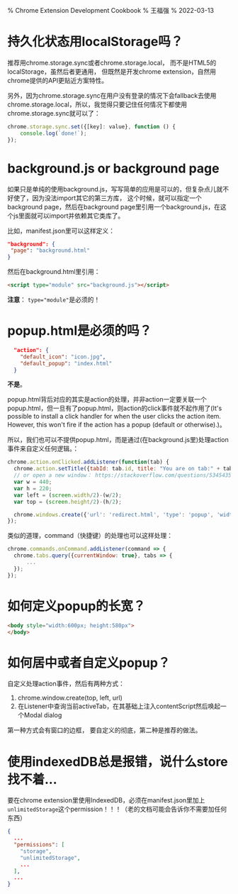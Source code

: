 % Chrome Extension Development Cookbook
% 王福强
% 2022-03-13


# 持久化状态用localStorage吗？

推荐用chrome.storage.sync或者chrome.storage.local， 而不是HTML5的localStorage，虽然后者更通用， 但既然是开发chrome extension，自然用chrome提供的API更贴近方案特性。

另外，因为chrome.storage.sync在用户没有登录的情况下会fallback去使用chrome.storage.local，所以，我觉得只要记住任何情况下都使用chrome.storage.sync就可以了：

```js
chrome.storage.sync.set({[key]: value}, function () {
    console.log(`done!`);
});
```


# background.js or background page

如果只是单纯的使用background.js，写写简单的应用是可以的，但复杂点儿就不好使了，因为没法import其它的第三方库， 这个时候，就可以指定一个background page，然后在background page里引用一个background.js，在这个js里面就可以import并依赖其它类库了。

比如，manifest.json里可以这样定义：

```json
"background": {
 "page": "background.html"
}
```

然后在background.html里引用：

```html
<script type="module" src="background.js"></script>
```

**注意**： `type="module"`是必须的！



# popup.html是必须的吗？

```json
  "action": {
    "default_icon": "icon.jpg",
    "default_popup": "index.html"
  }
```

**不是**。

popup.html背后对应的其实是action的处理，并非action一定要关联一个popup.html，但一旦有了popup.html，则action的click事件就不起作用了(It's possible to install a click handler for when the user clicks the action item. However, this won't fire if the action has a popup (default or otherwise).)。 

所以，我们也可以不提供popup.html，而是通过(在background.js里)处理action事件来自定义任何逻辑。：


```js
chrome.action.onClicked.addListener(function(tab) {
  chrome.action.setTitle({tabId: tab.id, title: "You are on tab:" + tab.id});
  // or open a new window： https://stackoverflow.com/questions/5345435/pop-up-window-center-screen
  var w = 440;
  var h = 220;
  var left = (screen.width/2)-(w/2);
  var top = (screen.height/2)-(h/2); 

  chrome.windows.create({'url': 'redirect.html', 'type': 'popup', 'width': w, 'height': h, 'left': left, 'top': top} , function(window) {});
});
```

类似的道理，command（快捷键）的处理也可以这样处理：

```js
chrome.commands.onCommand.addListener(command => {
  chrome.tabs.query({currentWindow: true}, tabs => {
      ...
  });
});
```


# 如何定义popup的长宽？

```html
<body style="width:600px; height:580px">
</body>
```

# 如何居中或者自定义popup？

自定义处理action事件，然后有两种方式：

1. chrome.window.create(top, left, url)
2. 在Listener中查询当前activeTab，在其基础上注入contentScript然后唤起一个Modal dialog

第一种方式会有窗口的边框， 要自定义的彻底，第二种是推荐的做法。



# 使用indexedDB总是报错，说什么store找不着...

要在chrome extension里使用IndexedDB，必须在manifest.json里加上`unlimitedStorage`这个permission！！！（老的文档可能会告诉你不需要加任何东西）

```json
{
  ...
  "permissions": [
    "storage",
    "unlimitedStorage",
    ...
  ],
  ...
}
```








